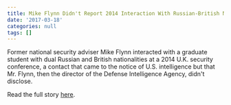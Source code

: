 ```yaml
---
title: Mike Flynn Didn't Report 2014 Interaction With Russian-British National
date: '2017-03-18'
categories: null
tags: []
---
```

Former national security adviser Mike Flynn interacted with a graduate student with dual Russian and British nationalities at a 2014 U.K. security conference, a contact that came to the notice of U.S. intelligence but that Mr. Flynn, then the director of the Defense Intelligence Agency, didn't disclose.

Read the full story [here](https://t.co/3kdoyNbzIN).